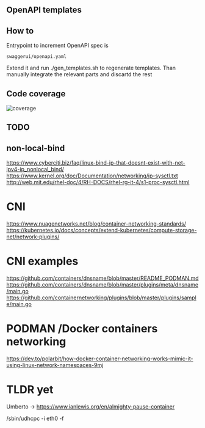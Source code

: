 OpenAPI templates
-----------------

## How to

Entrypoint to increment OpenAPI spec is 

    swaggerui/openapi.yaml

Extend it and run ./gen_templates.sh to regenerate templates. Than manually integrate the relevant parts and discartd the rest

Code coverage
-------------

![coverage](https://gitlab.com/gitlab-org/gitlab/badges/master/coverage.svg?job=coverage)




TODO
----

## non-local-bind

https://www.cyberciti.biz/faq/linux-bind-ip-that-doesnt-exist-with-net-ipv4-ip_nonlocal_bind/
https://www.kernel.org/doc/Documentation/networking/ip-sysctl.txt
http://web.mit.edu/rhel-doc/4/RH-DOCS/rhel-rg-it-4/s1-proc-sysctl.html

# CNI
https://www.nuagenetworks.net/blog/container-networking-standards/
https://kubernetes.io/docs/concepts/extend-kubernetes/compute-storage-net/network-plugins/

# CNI examples
https://github.com/containers/dnsname/blob/master/README_PODMAN.md
https://github.com/containers/dnsname/blob/master/plugins/meta/dnsname/main.go
https://github.com/containernetworking/plugins/blob/master/plugins/sample/main.go


# PODMAN /Docker containers networking
https://dev.to/polarbit/how-docker-container-networking-works-mimic-it-using-linux-network-namespaces-9mj

# TLDR yet
Umberto -> https://www.ianlewis.org/en/almighty-pause-container


/sbin/udhcpc -i eth0 -f